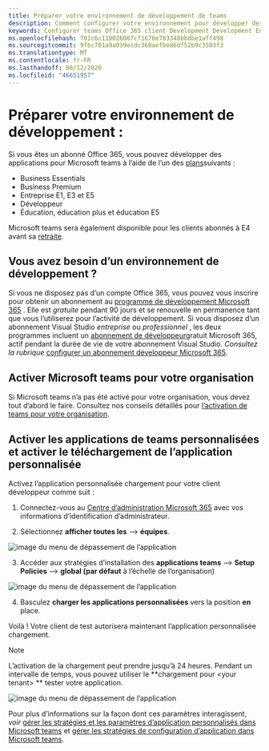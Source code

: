 ```yaml
---
title: Préparer votre environnement de développement de teams
description: Comment configurer votre environnement pour développer des applications teams teams
keywords: Configurer teams Office 365 client Development Development Environment
ms.openlocfilehash: 701c6c110026007cf1670e783348bbdbe1aff498
ms.sourcegitcommit: 9fbc701a9a039ecdc360aefbe86df52b9c3593f3
ms.translationtype: MT
ms.contentlocale: fr-FR
ms.lasthandoff: 08/12/2020
ms.locfileid: "46651957"
---
```

# <a name="prepare-your-development-environment"></a>Préparer votre environnement de développement :

Si vous êtes un abonné Office 365, vous pouvez développer des applications pour Microsoft teams à l’aide de l’un des [plans](https://products.office.com/business/compare-more-office-365-for-business-plans)suivants :

* Business Essentials
* Business Premium
* Entreprise E1, E3 et E5
* Développeur
* Éducation, éducation plus et éducation E5

Microsoft teams sera également disponible pour les clients abonnés à E4 avant sa [retraite](https://support.office.com//article/important-information-for-office-365-enterprise-e4-customers-f9572348-43a2-43fa-a3d8-3b6c9c042147).

## <a name="just-need-a-development-environment"></a>Vous avez besoin d’un environnement de développement ?

Si vous ne disposez pas d’un compte Office 365, vous pouvez vous inscrire pour obtenir un abonnement au [programme de développement Microsoft 365](https://developer.microsoft.com/microsoft-365/dev-program) . Elle est *gratuite* pendant 90 jours et se renouvelle en permanence tant que vous l’utiliserez pour l’activité de développement. Si vous disposez d’un abonnement Visual Studio *entreprise* ou *professionnel* , les deux programmes incluent un [abonnement de développeur](https://aka.ms/MyVisualStudioBenefits)gratuit Microsoft 365, actif pendant la durée de vie de votre abonnement Visual Studio. *Consultez la rubrique* [configurer un abonnement développeur Microsoft 365](https://docs.microsoft.com/office/developer-program/office-365-developer-program-get-started).

## <a name="enable-microsoft-teams-for-your-organization"></a>Activer Microsoft teams pour votre organisation

Si Microsoft teams n’a pas été activé pour votre organisation, vous devez tout d’abord le faire. Consultez nos conseils détaillés pour [l’activation de teams pour votre organisation](https://docs.microsoft.com/microsoftteams/enable-features-office-365).

## <a name="enable-custom-teams-apps-and-turn-on-custom-app-uploading"></a>Activer les applications de teams personnalisées et activer le téléchargement de l’application personnalisée

Activez l’application personnalisée chargement pour votre client développeur comme suit :

1. Connectez-vous au [Centre d’administration Microsoft 365](https://admin.microsoft.com/Adminportal/Home?source=applauncher#/homepage#/) avec vos informations d’identification d’administrateur. 

2. Sélectionnez **afficher toutes les**  -->  **équipes**. 

![image du menu de dépassement de l’application](~/assets/images/prepare-test-tenant/admin-center.png)

3. Accéder aux stratégies d’installation des **applications teams**  -->  **Setup Policies**  -->  **global (par défaut** à l’échelle de l’organisation)  

![image du menu de dépassement de l’application](~/assets/images/prepare-test-tenant/turn-on-sideload.png)

4. Basculez **charger les applications personnalisées** vers la position **en** place.

Voilà ! Votre client de test autorisera maintenant l’application personnalisée chargement.

> [!Note] 
> L’activation de la chargement peut prendre jusqu’à 24 heures. Pendant un intervalle de temps, vous pouvez utiliser le **chargement pour \<your tenant> ** tester votre application.

![image du menu de dépassement de l’application](~/assets/images/prepare-test-tenant/upload-for-contoso.png)

Pour plus d’informations sur la façon dont ces paramètres interagissent, *voir* [gérer les stratégies et les paramètres d’application personnalisés dans Microsoft teams](https://docs.microsoft.com/microsoftteams/teams-custom-app-policies-and-settings) et [gérer les stratégies de configuration d’application dans Microsoft teams](https://docs.microsoft.com/microsoftteams/teams-app-setup-policies).